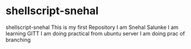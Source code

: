 # shellscript-snehal
shellscript-snehal
This is my first Repository
I am Snehal Salunke
I am learning GITT
I am doing practical from ubuntu server
I am doing prac of branching
